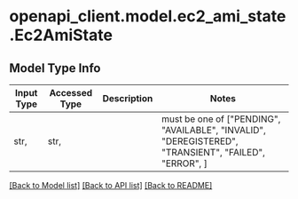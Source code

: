 # openapi_client.model.ec2_ami_state.Ec2AmiState

## Model Type Info
Input Type | Accessed Type | Description | Notes
------------ | ------------- | ------------- | -------------
str,  | str,  |  | must be one of ["PENDING", "AVAILABLE", "INVALID", "DEREGISTERED", "TRANSIENT", "FAILED", "ERROR", ] 

[[Back to Model list]](../../README.md#documentation-for-models) [[Back to API list]](../../README.md#documentation-for-api-endpoints) [[Back to README]](../../README.md)

